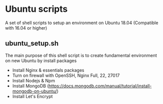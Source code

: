 # Ubuntu scripts

A set of shell scripts to setup an environment on Ubuntu 18.04 (Compatible with 16.04 or higher)

## ubuntu_setup.sh

The main purpose of this shell script is to create fundamental environment on new Ubuntu by install packages

- Install Nginx & essentials packages
- Turn on firewall with OpenSSH, Nginx Full, 22, 27017
- Install Nodejs & Npm
- Install MongoDB (https://docs.mongodb.com/manual/tutorial/install-mongodb-on-ubuntu/)
- Install Let's Encrypt
